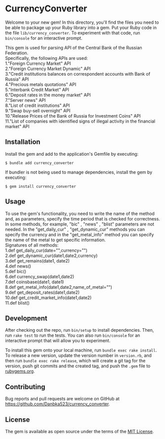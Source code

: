 # CurrencyConverter

Welcome to your new gem! In this directory, you'll find the files you need to be able to package up your Ruby library into a gem. Put your Ruby code in the file `lib/currency_converter`. To experiment with that code, run `bin/console` for an interactive prompt.

This gem is used for parsing API of the Central Bank of the Russian Federation.\
Specifically, the following APIs are used: \
1."Foreign Currency Market" API \
2."Foreign Currency Market Dynamic" API \
3."Credit institutions balances on correspondent accounts with Bank of Russia"  API \
4."Precious metals quotations" API \
5."Interbank Credit Market" API \
6."Deposit rates in the money market" API \
7."Server news" API \
8."List of credit institutions" API \
9."Swap buy-sell overnight" API \
10."Release Prices of the Bank of Russia for Investment Coins" API \
11."List of companies with identified signs of illegal activity in the financial market" API 

## Installation

Install the gem and add to the application's Gemfile by executing:

    $ bundle add currency_converter

If bundler is not being used to manage dependencies, install the gem by executing:

    $ gem install currency_converter

## Usage

To use the gem's functionality, you need to write the name of the method and, as parameters, specify the time period that is checked for correctness.
In some methods, for example, "biс" , "news" , "blist" parameters are not needed. In the "get_daily_cur" , "get_dynamic_cur" methods you can specify the currency and in the "get_metal_info" method you can specify the name of the metal to get specific information. \
Signatures of all methods: \
1.def get_daily_cur(date="",currency="") \
2.def get_dynamic_cur(date1,date2,currency) \
3.def get_remains(date1, date2) \
4.def news() \
5.def bic() \
6.def currency_swap(date1,date2) \
7.def coinsbase(date1, date1) \
8.def get_metal_info(date1,date2,name_of_metal="") \
9.def get_deposit_rates(date1,date2) \
10.def get_credit_market_info(date1,date2) \
11.def blist()

## Development

After checking out the repo, run `bin/setup` to install dependencies. Then, run `rake test` to run the tests. You can also run `bin/console` for an interactive prompt that will allow you to experiment.

To install this gem onto your local machine, run `bundle exec rake install`. To release a new version, update the version number in `version.rb`, and then run `bundle exec rake release`, which will create a git tag for the version, push git commits and the created tag, and push the `.gem` file to [rubygems.org](https://rubygems.org).

## Contributing

Bug reports and pull requests are welcome on GitHub at https://github.com/Danbka523/currency_converter.

## License

The gem is available as open source under the terms of the [MIT License](https://opensource.org/licenses/MIT).

